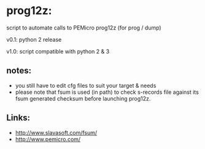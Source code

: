 # prog12z:
script to automate calls to PEMicro prog12z (for prog / dump)

v0.1: python 2 release

v1.0: script compatible with python 2 & 3

## notes:
- you still have to edit cfg files to suit your target & needs
- please note that fsum is used (in path) to check s-records file
	against its fsum generated checksum before launching prog12z.

## Links:
- http://www.slavasoft.com/fsum/
- http://www.pemicro.com/